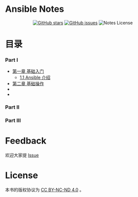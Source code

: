 # Ansible Notes

<p align="center">
  <a href="https://github.com/erdong/ansible-notes/stargazers"><img alt="GitHub stars" src="https://img.shields.io/github/stars/erdong/ansible-notes.svg?style=popout"></a>
  <a href="https://github.com/erdong/asnible-notes/issues"><img alt="GitHub issues" src="https://img.shields.io/github/issues/erdong/ansible-notes.svg?style=popout"></a>
  <a><img alt="Notes License" src="https://img.shields.io/badge/License-CC%20BY--NC--ND%204.0-lightgrey.svg?style=popout"></a>
</p>

# 目录

### Part Ⅰ

* [第一章 基础入门](ch01/README.md)
    * [1.1 Ansible 介绍](ch01/1.1-ansible-introduce.md)
* [第二章 基础操作](ch02/README.md)
* []()
* []()

### Part ⅠⅠ


### Part ⅠⅠⅠ


# Feedback

欢迎大家提 [Issue](https://github.com/erdong/ansible-notes/issues) 


# License

本书的版权协议为 [CC BY-NC-ND 4.0](https://creativecommons.org/licenses/by-nc-nd/4.0/deed.en) 。


